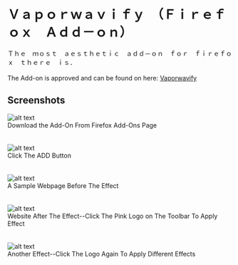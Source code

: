 # Ｖａｐｏｒｗａｖｉｆｙ　（Ｆｉｒｅｆｏｘ　Ａｄｄ－ｏｎ）

Ｔｈｅ　ｍｏｓｔ　ａｅｓｔｈｅｔｉｃ　ａｄｄ－ｏｎ　ｆｏｒ　ｆｉｒｅｆｏｘ　ｔｈｅｒｅ　ｉｓ．
<br>
<br>
The Add-on is approved and can be found on here: [Vaporwavify](https://addons.mozilla.org/en-US/firefox/addon/vaporwavify/)

## Screenshots
 
![alt text](https://preview.ibb.co/h532gG/Screenshot_from_2017_10_09_19_12_10.png "Download the Add-On from Firefox Add-Ons Page")
<br>
Download the Add-On From Firefox Add-Ons Page
<br><br><br>
![alt text](https://preview.ibb.co/mBBYow/Screenshot_from_2017_10_09_19_12_54.png "Click the ADD button")
<br>
Click The ADD Button
<br><br><br>
![alt text](https://preview.ibb.co/nz2v1G/Screenshot_from_2017_10_09_19_13_23.png "A Sample Webpage Before the Effect")
<br>
A Sample Webpage Before The Effect
<br><br><br>
![alt text](https://image.ibb.co/hrAhgG/Screenshot_from_2017_10_09_19_13_42.png "Website After The Effect--Click The Pink Logo on The Toolbar To Apply Effect")
<br>
Website After The Effect--Click The Pink Logo on The Toolbar To Apply Effect
<br><br><br>
![alt text](https://image.ibb.co/hJFhgG/Screenshot_from_2017_10_09_19_14_05.png "Another Effect--Click The Logo Again To Apply Different Effects")
<br>
Another Effect--Click The Logo Again To Apply Different Effects
<br><br><br>
